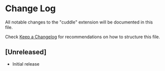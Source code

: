 # Change Log

All notable changes to the "cuddle" extension will be documented in this file.

Check [Keep a Changelog](http://keepachangelog.com/) for recommendations on how to structure this file.

## [Unreleased]

- Initial release